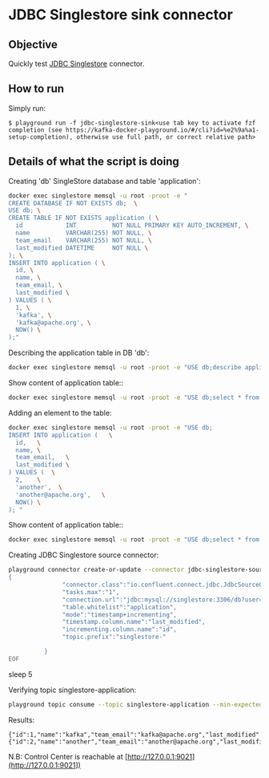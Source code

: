 # JDBC Singlestore sink connector

## Objective

Quickly test [JDBC Singlestore](https://docs.confluent.io/current/connect/kafka-connect-jdbc/source-connector/index.html#kconnect-long-jdbc-source-connector) connector.


## How to run

Simply run:

```
$ playground run -f jdbc-singlestore-sink<use tab key to activate fzf completion (see https://kafka-docker-playground.io/#/cli?id=%e2%9a%a1-setup-completion), otherwise use full path, or correct relative path>
```

## Details of what the script is doing


Creating 'db' SingleStore database and table 'application':

```bash
docker exec singlestore memsql -u root -proot -e "
CREATE DATABASE IF NOT EXISTS db;  \
USE db; \
CREATE TABLE IF NOT EXISTS application ( \
  id            INT          NOT NULL PRIMARY KEY AUTO_INCREMENT, \
  name          VARCHAR(255) NOT NULL, \
  team_email    VARCHAR(255) NOT NULL, \
  last_modified DATETIME     NOT NULL \
); \
INSERT INTO application ( \
  id, \
  name, \
  team_email, \
  last_modified \
) VALUES ( \
  1, \
  'kafka', \
  'kafka@apache.org', \
  NOW() \
);"
```

Describing the application table in DB 'db':

```bash
docker exec singlestore memsql -u root -proot -e "USE db;describe application"
```

Show content of application table::

```bash
docker exec singlestore memsql -u root -proot -e "USE db;select * from application"
```

Adding an element to the table:

```bash
docker exec singlestore memsql -u root -proot -e "USE db;
INSERT INTO application (   \
  id,   \
  name, \
  team_email,   \
  last_modified \
) VALUES (  \
  2,    \
  'another',  \
  'another@apache.org',   \
  NOW() \
); "
```

Show content of application table::

```bash
docker exec singlestore memsql -u root -proot -e "USE db;select * from application"
```

Creating JDBC Singlestore source connector:

```bash
playground connector create-or-update --connector jdbc-singlestore-source << EOF
{
               "connector.class":"io.confluent.connect.jdbc.JdbcSourceConnector",
               "tasks.max":"1",
               "connection.url":"jdbc:mysql://singlestore:3306/db?user=root&password=root&useSSL=false",
               "table.whitelist":"application",
               "mode":"timestamp+incrementing",
               "timestamp.column.name":"last_modified",
               "incrementing.column.name":"id",
               "topic.prefix":"singlestore-"

          }
EOF
```

sleep 5

Verifying topic singlestore-application:

```bash
playground topic consume --topic singlestore-application --min-expected-messages 2 --timeout 60
```

Results:

```
{"id":1,"name":"kafka","team_email":"kafka@apache.org","last_modified":1644341162000}
{"id":2,"name":"another","team_email":"another@apache.org","last_modified":1644341163000}
```

N.B: Control Center is reachable at [http://127.0.0.1:9021](http://127.0.0.1:9021])
